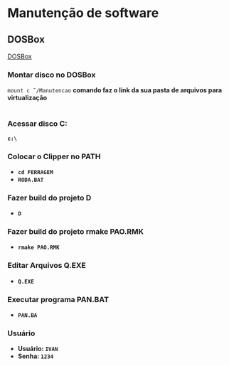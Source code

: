 # Manutenção de software

<h2>DOSBox</h2>
<a href="https://www.dosbox.com/">DOSBox</a>

<h3>Montar disco no DOSBox</h3>
<code>mount c ˜/Manutencao</code>
<b>comando faz o link da sua pasta de arquivos para virtualização
<br/><br/>

<h3>Acessar disco <b>C:</b></h3>
<code>c:\</code>

<br/>
<h3>Colocar o Clipper no <b>PATH</b></h3>
<ul>
    <li><code>cd FERRAGEM</code></li>
    <li><code>RODA.BAT</code></li>
</ul>

<h3>Fazer build do projeto <b>D</b></h3>
<ul>
    <li><code>D</code></li>
</ul>

<h3>Fazer build do projeto <b>rmake PAO.RMK</b></h3>
<ul>
    <li><code>rmake PAO.RMK</code></li>
</ul>

<h3>Editar Arquivos <b>Q.EXE</b></h3>
<ul>
    <li><code>Q.EXE</code></li>
</ul>

<h3>Executar programa <b>PAN.BAT</b></h3>
<ul>
    <li><code>PAN.BA</code></li>
</ul>

<h3>Usuário</h3>
<ul>
    <li>Usuário: <code>IVAN</code></li>
    <li>Senha: <code>1234</code></li>
</ul>
